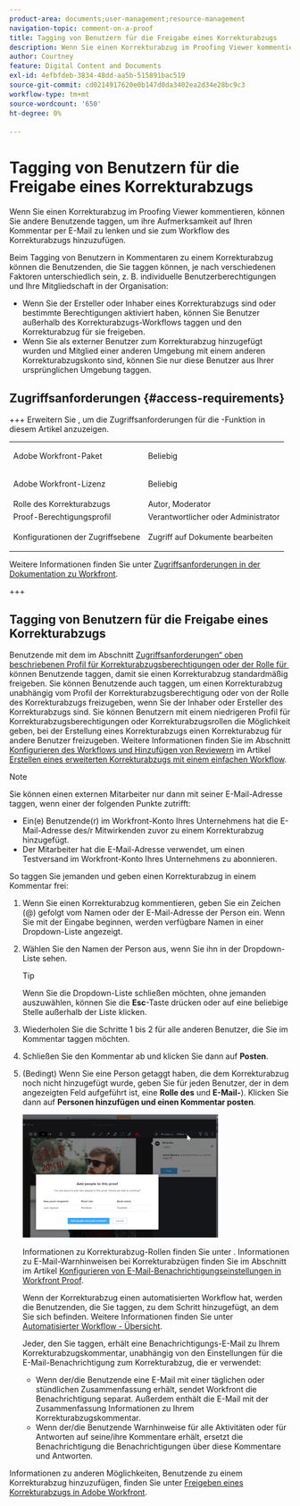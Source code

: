 ```yaml
---
product-area: documents;user-management;resource-management
navigation-topic: comment-on-a-proof
title: Tagging von Benutzern für die Freigabe eines Korrekturabzugs
description: Wenn Sie einen Korrekturabzug im Proofing Viewer kommentieren, können Sie andere Benutzende taggen, um ihre Aufmerksamkeit auf Ihren Kommentar per E-Mail zu lenken und sie zum Workflow des Korrekturabzugs hinzuzufügen.
author: Courtney
feature: Digital Content and Documents
exl-id: 4efbfdeb-3834-48dd-aa5b-515891bac519
source-git-commit: cd0214917620e0b147d0da3402ea2d34e28bc9c3
workflow-type: tm+mt
source-wordcount: '650'
ht-degree: 0%

---
```


# Tagging von Benutzern für die Freigabe eines Korrekturabzugs

Wenn Sie einen Korrekturabzug im Proofing Viewer kommentieren, können Sie andere Benutzende taggen, um ihre Aufmerksamkeit auf Ihren Kommentar per E-Mail zu lenken und sie zum Workflow des Korrekturabzugs hinzuzufügen.

Beim Tagging von Benutzern in Kommentaren zu einem Korrekturabzug können die Benutzenden, die Sie taggen können, je nach verschiedenen Faktoren unterschiedlich sein, z. B. individuelle Benutzerberechtigungen und Ihre Mitgliedschaft in der Organisation:

* Wenn Sie der Ersteller oder Inhaber eines Korrekturabzugs sind oder bestimmte Berechtigungen aktiviert haben, können Sie Benutzer außerhalb des Korrekturabzugs-Workflows taggen und den Korrekturabzug für sie freigeben.
* Wenn Sie als externer Benutzer zum Korrekturabzug hinzugefügt wurden und Mitglied einer anderen Umgebung mit einem anderen Korrekturabzugskonto sind, können Sie nur diese Benutzer aus Ihrer ursprünglichen Umgebung taggen. <!--For more information, see [Proofing collaboration limitations with people outside of your organization](../../../../review-and-approve-work/proofing/tips-tricks-and-troubleshooting/collaboration-with-members-outside-of-your-organization.md)-->

## Zugriffsanforderungen {#access-requirements}

+++ Erweitern Sie , um die Zugriffsanforderungen für die -Funktion in diesem Artikel anzuzeigen.

<table style="table-layout:auto"> 
 <col> 
 <col> 
 <tbody> 
  <tr> 
   <td role="rowheader">Adobe Workfront-Paket</td> 
   <td><p>Beliebig</p> </td> 
  </tr> 
  <tr> 
   <td role="rowheader">Adobe Workfront-Lizenz</td> 
   <td> <p>Beliebig</p>
   </td> 
  </tr> 
  <tr data-mc-conditions=""> 
   <td role="rowheader">Rolle des Korrekturabzugs</td> 
   <td>Autor, Moderator</td> 
  </tr> 
  <tr data-mc-conditions=""> 
   <td role="rowheader">Proof-Berechtigungsprofil</td> 
   <td>Verantwortlicher oder Administrator</td> 
  </tr> 
  <tr data-mc-conditions=""> 
   <td role="rowheader">Konfigurationen der Zugriffsebene</td> 
   <td> <p>Zugriff auf Dokumente bearbeiten</p></td> 
  </tr> 
 </tbody> 
</table>

Weitere Informationen finden Sie unter [Zugriffsanforderungen in der Dokumentation zu Workfront](/help/quicksilver/administration-and-setup/add-users/access-levels-and-object-permissions/access-level-requirements-in-documentation.md).

+++

## Tagging von Benutzern für die Freigabe eines Korrekturabzugs

Benutzende mit dem im Abschnitt [Zugriffsanforderungen“ oben beschriebenen Profil für Korrekturabzugsberechtigungen oder der Rolle für &#x200B;](#access-requirements) können Benutzende taggen, damit sie einen Korrekturabzug standardmäßig freigeben. Sie können Benutzende auch taggen, um einen Korrekturabzug unabhängig vom Profil der Korrekturabzugsberechtigung oder von der Rolle des Korrekturabzugs freizugeben, wenn Sie der Inhaber oder Ersteller des Korrekturabzugs sind. Sie können Benutzern mit einem niedrigeren Profil für Korrekturabzugsberechtigungen oder Korrekturabzugsrollen die Möglichkeit geben, bei der Erstellung eines Korrekturabzugs einen Korrekturabzug für andere Benutzer freizugeben. Weitere Informationen finden Sie im Abschnitt [Konfigurieren des Workflows und Hinzufügen von Reviewern](../../../../review-and-approve-work/proofing/creating-proofs-within-workfront/configure-basic-proof-workflow.md#configur) im Artikel [Erstellen eines erweiterten Korrekturabzugs mit einem einfachen Workflow](../../../../review-and-approve-work/proofing/creating-proofs-within-workfront/configure-basic-proof-workflow.md).

>[!NOTE]
>
>Sie können einen externen Mitarbeiter nur dann mit seiner E-Mail-Adresse taggen, wenn einer der folgenden Punkte zutrifft:
>
>* Ein(e) Benutzende(r) im Workfront-Konto Ihres Unternehmens hat die E-Mail-Adresse des/r Mitwirkenden zuvor zu einem Korrekturabzug hinzugefügt.
>* Der Mitarbeiter hat die E-Mail-Adresse verwendet, um einen Testversand im Workfront-Konto Ihres Unternehmens zu abonnieren.

So taggen Sie jemanden und geben einen Korrekturabzug in einem Kommentar frei:

1. Wenn Sie einen Korrekturabzug kommentieren, geben Sie ein Zeichen (@) gefolgt vom Namen oder der E-Mail-Adresse der Person ein. Wenn Sie mit der Eingabe beginnen, werden verfügbare Namen in einer Dropdown-Liste angezeigt.
1. Wählen Sie den Namen der Person aus, wenn Sie ihn in der Dropdown-Liste sehen.

   >[!TIP]
   >
   >Wenn Sie die Dropdown-Liste schließen möchten, ohne jemanden auszuwählen, können Sie die **Esc**-Taste drücken oder auf eine beliebige Stelle außerhalb der Liste klicken.

1. Wiederholen Sie die Schritte 1 bis 2 für alle anderen Benutzer, die Sie im Kommentar taggen möchten.
1. Schließen Sie den Kommentar ab und klicken Sie dann auf **Posten**.
1. (Bedingt) Wenn Sie eine Person getaggt haben, die dem Korrekturabzug noch nicht hinzugefügt wurde, geben Sie für jeden Benutzer, der in dem angezeigten Feld aufgeführt ist, eine **Rolle des** und **E-Mail-**). Klicken Sie dann auf **Personen hinzufügen und einen Kommentar posten**.

   ![Personen zum Korrekturabzug hinzufügen](assets/add-people-to-proof-350x220.png)

   Informationen zu Korrekturabzug-Rollen finden Sie unter . Informationen zu E-Mail-Warnhinweisen bei Korrekturabzügen finden Sie im Abschnitt im Artikel [Konfigurieren von E-Mail-Benachrichtigungseinstellungen in Workfront Proof](../../../../workfront-proof/wp-emailsntfctns/email-alerts/config-email-notification-settings-wp.md).

   Wenn der Korrekturabzug einen automatisierten Workflow hat, werden die Benutzenden, die Sie taggen, zu dem Schritt hinzugefügt, an dem Sie sich befinden. Weitere Informationen finden Sie unter [Automatisierter Workflow - Übersicht](../../../../review-and-approve-work/proofing/proofing-overview/automated-workflow.md).

   Jeder, den Sie taggen, erhält eine Benachrichtigungs-E-Mail zu Ihrem Korrekturabzugskommentar, unabhängig von den Einstellungen für die E-Mail-Benachrichtigung zum Korrekturabzug, die er verwendet:

   * Wenn der/die Benutzende eine E-Mail mit einer täglichen oder stündlichen Zusammenfassung erhält, sendet Workfront die Benachrichtigung separat. Außerdem enthält die E-Mail mit der Zusammenfassung Informationen zu Ihrem Korrekturabzugskommentar.
   * Wenn der/die Benutzende Warnhinweise für alle Aktivitäten oder für Antworten auf seine/ihre Kommentare erhält, ersetzt die Benachrichtigung die Benachrichtigungen über diese Kommentare und Antworten.

Informationen zu anderen Möglichkeiten, Benutzende zu einem Korrekturabzug hinzuzufügen, finden Sie unter [Freigeben eines Korrekturabzugs in Adobe Workfront](../../../../review-and-approve-work/proofing/managing-proofs-within-workfront/share-a-proof-in-workfront.md).
